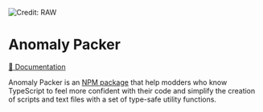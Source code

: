 ![Credit: RAW](https://i.imgur.com/2NLRHNm.jpg)

# Anomaly Packer

[📖 Documentation](https://anomaly-packer-docs.vercel.app)

Anomaly Packer is an [NPM package](https://www.npmjs.com/package/anomaly-packer) that help modders who know TypeScript to feel more confident with their code and simplify the creation of scripts and text files with a set of type-safe utility functions.

